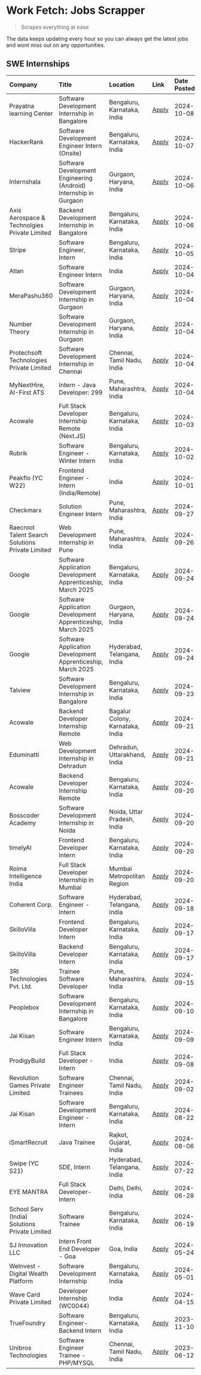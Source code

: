 # Work Fetch: Jobs Scrapper
> Scrapes everything at ease

The data keeps updating every hour so you can always get the latest jobs and wont miss out on any opportunities.

## SWE Internships
<!--START_SECTION:workfetch-->
| Company                                          | Title                                                            | Location                         | Link                                                                                                                                                                                                                                               | Date Posted   |
|:-------------------------------------------------|:-----------------------------------------------------------------|:---------------------------------|:---------------------------------------------------------------------------------------------------------------------------------------------------------------------------------------------------------------------------------------------------|:--------------|
| Prayatna learning Center                         | Software Development Internship in Bangalore                     | Bengaluru, Karnataka, India      | [Apply](https://in.linkedin.com/jobs/view/software-development-internship-in-bangalore-at-prayatna-learning-center-4045231688?position=55&pageNum=0&refId=7lILpMshMBpOqNnaFOmP%2FA%3D%3D&trackingId=mzBI1nzVFRvwoEl%2FkPy1UA%3D%3D)                | 2024-10-08    |
| HackerRank                                       | Software Development Engineer Intern (Onsite)                    | Bengaluru, Karnataka, India      | [Apply](https://in.linkedin.com/jobs/view/software-development-engineer-intern-onsite-at-hackerrank-4040131804?position=36&pageNum=0&refId=7lILpMshMBpOqNnaFOmP%2FA%3D%3D&trackingId=GSfk%2BXUbRQ%2FAzdsOBBWzwQ%3D%3D)                             | 2024-10-07    |
| Internshala                                      | Software Development Engineering (Android) Internship in Gurgaon | Gurgaon, Haryana, India          | [Apply](https://in.linkedin.com/jobs/view/software-development-engineering-android-internship-in-gurgaon-at-internshala-4043996988?position=20&pageNum=0&refId=7lILpMshMBpOqNnaFOmP%2FA%3D%3D&trackingId=DvoqJOPnkFPMKgXToHad6Q%3D%3D)             | 2024-10-06    |
| Axis Aerospace & Technolgies Private Limited     | Backend Development Internship in Bangalore                      | Bengaluru, Karnataka, India      | [Apply](https://in.linkedin.com/jobs/view/backend-development-internship-in-bangalore-at-axis-aerospace-technolgies-private-limited-4043996963?position=39&pageNum=0&refId=7lILpMshMBpOqNnaFOmP%2FA%3D%3D&trackingId=jrLM9UcN7JJnyFsbkLYqzA%3D%3D) | 2024-10-06    |
| Stripe                                           | Software Engineer, Intern                                        | Bengaluru, Karnataka, India      | [Apply](https://in.linkedin.com/jobs/view/software-engineer-intern-at-stripe-4008214242?position=5&pageNum=0&refId=7lILpMshMBpOqNnaFOmP%2FA%3D%3D&trackingId=4wDG%2Bvxq%2Bn9s0K4DCoaULQ%3D%3D)                                                     | 2024-10-05    |
| Atlan                                            | Software Engineer Intern                                         | India                            | [Apply](https://in.linkedin.com/jobs/view/software-engineer-intern-at-atlan-4040478822?position=25&pageNum=0&refId=7lILpMshMBpOqNnaFOmP%2FA%3D%3D&trackingId=IxY0ARK9IqMZ0Q%2FSSKIb4w%3D%3D)                                                       | 2024-10-04    |
| MeraPashu360                                     | Software Development Internship in Gurgaon                       | Gurgaon, Haryana, India          | [Apply](https://in.linkedin.com/jobs/view/software-development-internship-in-gurgaon-at-merapashu360-4042419113?position=27&pageNum=0&refId=7lILpMshMBpOqNnaFOmP%2FA%3D%3D&trackingId=ci5d5MOvdl8BMzIPmJTFuw%3D%3D)                                | 2024-10-04    |
| Number Theory                                    | Software Development Internship in Gurgaon                       | Gurgaon, Haryana, India          | [Apply](https://in.linkedin.com/jobs/view/software-development-internship-in-gurgaon-at-number-theory-4042414715?position=31&pageNum=0&refId=7lILpMshMBpOqNnaFOmP%2FA%3D%3D&trackingId=169s%2FNwmYDbnNuX%2BYyxwGg%3D%3D)                           | 2024-10-04    |
| Protechsoft Technologies Private Limited         | Software Development Internship in Chennai                       | Chennai, Tamil Nadu, India       | [Apply](https://in.linkedin.com/jobs/view/software-development-internship-in-chennai-at-protechsoft-technologies-private-limited-4042416658?position=34&pageNum=0&refId=7lILpMshMBpOqNnaFOmP%2FA%3D%3D&trackingId=M3iu7a1U38%2Bu2Eaz0mFBFg%3D%3D)  | 2024-10-04    |
| MyNextHire, AI-First ATS                         | Intern - Java Developer: 299                                     | Pune, Maharashtra, India         | [Apply](https://in.linkedin.com/jobs/view/intern-java-developer-299-at-mynexthire-ai-first-ats-4040867640?position=46&pageNum=0&refId=7lILpMshMBpOqNnaFOmP%2FA%3D%3D&trackingId=PGoF%2BjYSRjQaL9MKLJ4i8A%3D%3D)                                    | 2024-10-04    |
| Acowale                                          | Full Stack Developer Internship Remote (Next.JS)                 | Bengaluru, Karnataka, India      | [Apply](https://in.linkedin.com/jobs/view/full-stack-developer-internship-remote-next-js-at-acowale-4041816227?position=30&pageNum=0&refId=7lILpMshMBpOqNnaFOmP%2FA%3D%3D&trackingId=hDrtpmzebrHYjG3YBtVFAg%3D%3D)                                 | 2024-10-03    |
| Rubrik                                           | Software Engineer - Winter Intern                                | Bengaluru, Karnataka, India      | [Apply](https://in.linkedin.com/jobs/view/software-engineer-winter-intern-at-rubrik-4006567784?position=18&pageNum=0&refId=7lILpMshMBpOqNnaFOmP%2FA%3D%3D&trackingId=lJE3RfFMSsb83CIUokDK4Q%3D%3D)                                                 | 2024-10-02    |
| Peakflo (YC W22)                                 | Frontend Engineer - Intern (India/Remote)                        | India                            | [Apply](https://in.linkedin.com/jobs/view/frontend-engineer-intern-india-remote-at-peakflo-yc-w22-4037729755?position=11&pageNum=0&refId=7lILpMshMBpOqNnaFOmP%2FA%3D%3D&trackingId=XVlii2XfVs2iRreZtW37Wg%3D%3D)                                   | 2024-10-01    |
| Checkmarx                                        | Solution Engineer Intern                                         | Pune, Maharashtra, India         | [Apply](https://in.linkedin.com/jobs/view/solution-engineer-intern-at-checkmarx-4036405936?position=48&pageNum=0&refId=7lILpMshMBpOqNnaFOmP%2FA%3D%3D&trackingId=FFzSvJliNr79tlBFomotBw%3D%3D)                                                     | 2024-09-27    |
| Raecroot Talent Search Solutions Private Limited | Web Development Internship in Pune                               | Pune, Maharashtra, India         | [Apply](https://in.linkedin.com/jobs/view/web-development-internship-in-pune-at-raecroot-talent-search-solutions-private-limited-4034584677?position=44&pageNum=0&refId=7lILpMshMBpOqNnaFOmP%2FA%3D%3D&trackingId=5TWd17OGhOsdrRXhAGSUHQ%3D%3D)    | 2024-09-26    |
| Google                                           | Software Application Development Apprenticeship, March 2025      | Bengaluru, Karnataka, India      | [Apply](https://in.linkedin.com/jobs/view/software-application-development-apprenticeship-march-2025-at-google-4032957527?position=2&pageNum=0&refId=7lILpMshMBpOqNnaFOmP%2FA%3D%3D&trackingId=ooEeAb5AhFNIAVSq0pfg5w%3D%3D)                       | 2024-09-24    |
| Google                                           | Software Application Development Apprenticeship, March 2025      | Gurgaon, Haryana, India          | [Apply](https://in.linkedin.com/jobs/view/software-application-development-apprenticeship-march-2025-at-google-4032958554?position=3&pageNum=0&refId=7lILpMshMBpOqNnaFOmP%2FA%3D%3D&trackingId=R5SOj%2BHEakPbX0%2FMRf9uew%3D%3D)                   | 2024-09-24    |
| Google                                           | Software Application Development Apprenticeship, March 2025      | Hyderabad, Telangana, India      | [Apply](https://in.linkedin.com/jobs/view/software-application-development-apprenticeship-march-2025-at-google-4032957528?position=4&pageNum=0&refId=7lILpMshMBpOqNnaFOmP%2FA%3D%3D&trackingId=jSwmihqOUvxsRlIhK3et7Q%3D%3D)                       | 2024-09-24    |
| Talview                                          | Software Development Internship in Bangalore                     | Bengaluru, Karnataka, India      | [Apply](https://in.linkedin.com/jobs/view/software-development-internship-in-bangalore-at-talview-4033703077?position=10&pageNum=0&refId=7lILpMshMBpOqNnaFOmP%2FA%3D%3D&trackingId=CJRnDinxfnmqApxBbx0Dyg%3D%3D)                                   | 2024-09-23    |
| Acowale                                          | Backend Developer Internship Remote                              | Bagalur Colony, Karnataka, India | [Apply](https://in.linkedin.com/jobs/view/backend-developer-internship-remote-at-acowale-4030088707?position=17&pageNum=0&refId=7lILpMshMBpOqNnaFOmP%2FA%3D%3D&trackingId=ViL2fjgG5OpGiK0WsiG40Q%3D%3D)                                            | 2024-09-21    |
| Eduminatti                                       | Web Development Internship in Dehradun                           | Dehradun, Uttarakhand, India     | [Apply](https://in.linkedin.com/jobs/view/web-development-internship-in-dehradun-at-eduminatti-4032105381?position=22&pageNum=0&refId=7lILpMshMBpOqNnaFOmP%2FA%3D%3D&trackingId=VqYIzY13Sjuff6u05fEpCw%3D%3D)                                      | 2024-09-21    |
| Acowale                                          | Backend Developer Internship Remote                              | Bengaluru, Karnataka, India      | [Apply](https://in.linkedin.com/jobs/view/backend-developer-internship-remote-at-acowale-4030975489?position=8&pageNum=0&refId=7lILpMshMBpOqNnaFOmP%2FA%3D%3D&trackingId=keZKxwbPoYhG5OVEkq7i7w%3D%3D)                                             | 2024-09-20    |
| Bosscoder Academy                                | Software Development Internship in Noida                         | Noida, Uttar Pradesh, India      | [Apply](https://in.linkedin.com/jobs/view/software-development-internship-in-noida-at-bosscoder-academy-4031161323?position=13&pageNum=0&refId=7lILpMshMBpOqNnaFOmP%2FA%3D%3D&trackingId=4w3Q4sDmS03%2FnKZKCMy%2F3A%3D%3D)                         | 2024-09-20    |
| timelyAI                                         | Frontend Developer Intern                                        | Bengaluru, Karnataka, India      | [Apply](https://in.linkedin.com/jobs/view/frontend-developer-intern-at-timelyai-4030925040?position=14&pageNum=0&refId=7lILpMshMBpOqNnaFOmP%2FA%3D%3D&trackingId=mZYxOOUdmRytwfzledD4bQ%3D%3D)                                                     | 2024-09-20    |
| Roima Intelligence India                         | Full Stack Developer Internship in Mumbai                        | Mumbai Metropolitan Region       | [Apply](https://in.linkedin.com/jobs/view/full-stack-developer-internship-in-mumbai-at-roima-intelligence-india-4031159544?position=56&pageNum=0&refId=7lILpMshMBpOqNnaFOmP%2FA%3D%3D&trackingId=AhA%2FvZzmGpanR4BU4acCXw%3D%3D)                   | 2024-09-20    |
| Coherent Corp.                                   | Software Engineer - Intern                                       | Hyderabad, Telangana, India      | [Apply](https://in.linkedin.com/jobs/view/software-engineer-intern-at-coherent-corp-4029132427?position=12&pageNum=0&refId=7lILpMshMBpOqNnaFOmP%2FA%3D%3D&trackingId=pE9W7xTYjzyglf5M%2BqGfpQ%3D%3D)                                               | 2024-09-18    |
| SkilloVilla                                      | Frontend Developer Intern                                        | Bengaluru, Karnataka, India      | [Apply](https://in.linkedin.com/jobs/view/frontend-developer-intern-at-skillovilla-4025873510?position=7&pageNum=0&refId=7lILpMshMBpOqNnaFOmP%2FA%3D%3D&trackingId=vk8kD9dWVL%2BKn9TfjTUeZg%3D%3D)                                                 | 2024-09-17    |
| SkilloVilla                                      | Backend Developer Intern                                         | Bengaluru, Karnataka, India      | [Apply](https://in.linkedin.com/jobs/view/backend-developer-intern-at-skillovilla-4025860894?position=9&pageNum=0&refId=7lILpMshMBpOqNnaFOmP%2FA%3D%3D&trackingId=whjIyKM6jfa0FJt0poWjbw%3D%3D)                                                    | 2024-09-17    |
| 3RI Technologies Pvt. Ltd.                       | Trainee  Software Developer                                      | Pune, Maharashtra, India         | [Apply](https://in.linkedin.com/jobs/view/trainee-software-developer-at-3ri-technologies-pvt-ltd-4026688364?position=29&pageNum=0&refId=7lILpMshMBpOqNnaFOmP%2FA%3D%3D&trackingId=sFj9G22vrwoCqOEJej1tBQ%3D%3D)                                    | 2024-09-15    |
| Peoplebox                                        | Software Development Internship in Bangalore                     | Bengaluru, Karnataka, India      | [Apply](https://in.linkedin.com/jobs/view/software-development-internship-in-bangalore-at-peoplebox-4022411601?position=16&pageNum=0&refId=7lILpMshMBpOqNnaFOmP%2FA%3D%3D&trackingId=XMoyV8yECY3PZlNbDRxL2g%3D%3D)                                 | 2024-09-10    |
| Jai Kisan                                        | Software Engineer Intern                                         | Bengaluru, Karnataka, India      | [Apply](https://in.linkedin.com/jobs/view/software-engineer-intern-at-jai-kisan-4024075360?position=41&pageNum=0&refId=7lILpMshMBpOqNnaFOmP%2FA%3D%3D&trackingId=6oFU7UyklVH6HGUHY2fsRg%3D%3D)                                                     | 2024-09-09    |
| ProdigyBuild                                     | Full Stack Developer - Intern                                    | India                            | [Apply](https://in.linkedin.com/jobs/view/full-stack-developer-intern-at-prodigybuild-4019591942?position=49&pageNum=0&refId=7lILpMshMBpOqNnaFOmP%2FA%3D%3D&trackingId=hnGtMGE20gkwUZ3KoDGRDw%3D%3D)                                               | 2024-09-08    |
| Revolution Games Private Limited                 | Software Engineer Trainees                                       | Chennai, Tamil Nadu, India       | [Apply](https://in.linkedin.com/jobs/view/software-engineer-trainees-at-revolution-games-private-limited-4015912927?position=32&pageNum=0&refId=7lILpMshMBpOqNnaFOmP%2FA%3D%3D&trackingId=5aSMbCBxIacOA12IyXqFIg%3D%3D)                            | 2024-09-02    |
| Jai Kisan                                        | Software Development Engineer - Intern                           | Bengaluru, Karnataka, India      | [Apply](https://in.linkedin.com/jobs/view/software-development-engineer-intern-at-jai-kisan-4027288169?position=35&pageNum=0&refId=7lILpMshMBpOqNnaFOmP%2FA%3D%3D&trackingId=fiIvnEacHRHl3Tck02b2Yg%3D%3D)                                         | 2024-08-22    |
| iSmartRecruit                                    | Java Trainee                                                     | Rajkot, Gujarat, India           | [Apply](https://in.linkedin.com/jobs/view/java-trainee-at-ismartrecruit-3992301825?position=37&pageNum=0&refId=7lILpMshMBpOqNnaFOmP%2FA%3D%3D&trackingId=jmRE3L5xcqpnvUAdaYN0GQ%3D%3D)                                                             | 2024-08-06    |
| Swipe (YC S21)                                   | SDE, Intern                                                      | Hyderabad, Telangana, India      | [Apply](https://in.linkedin.com/jobs/view/sde-intern-at-swipe-yc-s21-3980368092?position=43&pageNum=0&refId=7lILpMshMBpOqNnaFOmP%2FA%3D%3D&trackingId=1BxEtcAvgH7B22OMubrtJA%3D%3D)                                                                | 2024-07-22    |
| EYE MANTRA                                       | Full Stack Developer- Intern                                     | Delhi, Delhi, India              | [Apply](https://in.linkedin.com/jobs/view/full-stack-developer-intern-at-eye-mantra-3960988037?position=54&pageNum=0&refId=7lILpMshMBpOqNnaFOmP%2FA%3D%3D&trackingId=ZcktT28GfVllXCppMMUzrw%3D%3D)                                                 | 2024-06-28    |
| School Serv (India) Solutions Private Limited    | Software Trainee                                                 | Bengaluru, Karnataka, India      | [Apply](https://in.linkedin.com/jobs/view/software-trainee-at-school-serv-india-solutions-private-limited-3953917603?position=52&pageNum=0&refId=7lILpMshMBpOqNnaFOmP%2FA%3D%3D&trackingId=RrhYOx7Kx4zm%2BFpBvglEAw%3D%3D)                         | 2024-06-19    |
| SJ Innovation LLC                                | Intern Front End Developer - Goa                                 | Goa, India                       | [Apply](https://in.linkedin.com/jobs/view/intern-front-end-developer-goa-at-sj-innovation-llc-3931678611?position=23&pageNum=0&refId=7lILpMshMBpOqNnaFOmP%2FA%3D%3D&trackingId=9pBjZmuSZ3krf%2B7Cb%2FSlLg%3D%3D)                                   | 2024-05-24    |
| WeInvest - Digital Wealth Platform               | Software Development Internship                                  | Bengaluru, Karnataka, India      | [Apply](https://in.linkedin.com/jobs/view/software-development-internship-at-weinvest-digital-wealth-platform-3912867225?position=6&pageNum=0&refId=7lILpMshMBpOqNnaFOmP%2FA%3D%3D&trackingId=g9qRdL61G6%2BxeOifomArqQ%3D%3D)                      | 2024-05-01    |
| Wave Card Private Limited                        | Developer Internship (WC0044)                                    | India                            | [Apply](https://in.linkedin.com/jobs/view/developer-internship-wc0044-at-wave-card-private-limited-3900079966?position=53&pageNum=0&refId=7lILpMshMBpOqNnaFOmP%2FA%3D%3D&trackingId=LG0bLDxtnHGfeI7mZIZyHA%3D%3D)                                  | 2024-04-15    |
| TrueFoundry                                      | Software Engineer-Backend Intern                                 | Bengaluru, Karnataka, India      | [Apply](https://in.linkedin.com/jobs/view/software-engineer-backend-intern-at-truefoundry-3779508170?position=51&pageNum=0&refId=7lILpMshMBpOqNnaFOmP%2FA%3D%3D&trackingId=k0rYPCTqziRLZxSL%2BE1HHQ%3D%3D)                                         | 2023-11-10    |
| Unibros Technologies                             | Software Engineer Trainee - PHP/MYSQL                            | Chennai, Tamil Nadu, India       | [Apply](https://in.linkedin.com/jobs/view/software-engineer-trainee-php-mysql-at-unibros-technologies-3656599241?position=42&pageNum=0&refId=7lILpMshMBpOqNnaFOmP%2FA%3D%3D&trackingId=M7nxdLvOWDkBWO%2FD1WfQcg%3D%3D)                             | 2023-06-12    |
<!--END_SECTION:workfetch-->
